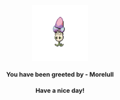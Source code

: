 <p align="center">
            <img src="https://raw.githubusercontent.com/PokeAPI/sprites/master/sprites/pokemon/755.png" width="150" height="150">
          </p>
          <h3 align="center">You have been greeted by - <b>Morelull</b></h3>
          <h3 align="center">Have a nice day!</h3>
        